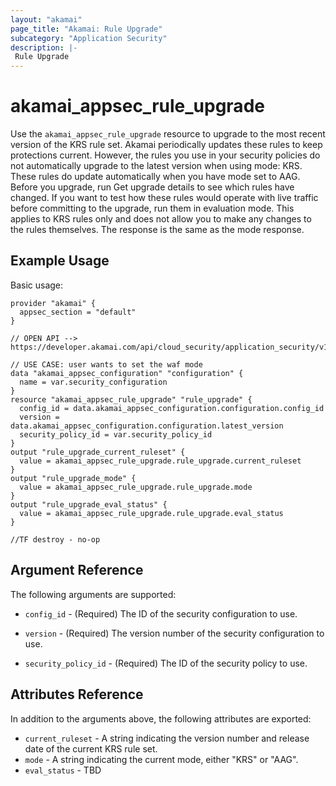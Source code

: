 ```yaml
---
layout: "akamai"
page_title: "Akamai: Rule Upgrade"
subcategory: "Application Security"
description: |-
 Rule Upgrade
---
```


# akamai_appsec_rule_upgrade

Use the `akamai_appsec_rule_upgrade` resource to upgrade to the most recent version of the KRS rule set. Akamai periodically updates these rules to keep protections current. However, the rules you use in your security policies do not automatically upgrade to the latest version when using mode: KRS. These rules do update automatically when you have mode set to AAG. Before you upgrade, run Get upgrade details to see which rules have changed. If you want to test how these rules would operate with live traffic before committing to the upgrade, run them in evaluation mode. This applies to KRS rules only and does not allow you to make any changes to the rules themselves. The response is the same as the mode response. 

## Example Usage

Basic usage:

```hcl
provider "akamai" {
  appsec_section = "default"
}

// OPEN API --> https://developer.akamai.com/api/cloud_security/application_security/v1.html#putrules

// USE CASE: user wants to set the waf mode
data "akamai_appsec_configuration" "configuration" {
  name = var.security_configuration
}
resource "akamai_appsec_rule_upgrade" "rule_upgrade" {
  config_id = data.akamai_appsec_configuration.configuration.config_id
  version = data.akamai_appsec_configuration.configuration.latest_version
  security_policy_id = var.security_policy_id
}
output "rule_upgrade_current_ruleset" {
  value = akamai_appsec_rule_upgrade.rule_upgrade.current_ruleset
}
output "rule_upgrade_mode" {
  value = akamai_appsec_rule_upgrade.rule_upgrade.mode
}
output "rule_upgrade_eval_status" {
  value = akamai_appsec_rule_upgrade.rule_upgrade.eval_status
}

//TF destroy - no-op

```

## Argument Reference

The following arguments are supported:

* `config_id` - (Required) The ID of the security configuration to use.

* `version` - (Required) The version number of the security configuration to use.

* `security_policy_id` - (Required) The ID of the security policy to use.

## Attributes Reference

In addition to the arguments above, the following attributes are exported:

 * `current_ruleset` - A string indicating the version number and release date of the current KRS rule set.
 * `mode` - A string indicating the current mode, either "KRS" or "AAG".
 * `eval_status` - TBD

